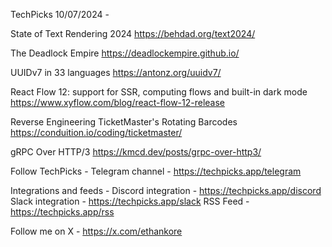 TechPicks 10/07/2024 -

State of Text Rendering 2024
https://behdad.org/text2024/

The Deadlock Empire
https://deadlockempire.github.io/

UUIDv7 in 33 languages
https://antonz.org/uuidv7/

React Flow 12: support for SSR, computing flows and built-in dark mode
https://www.xyflow.com/blog/react-flow-12-release

Reverse Engineering TicketMaster's Rotating Barcodes
https://conduition.io/coding/ticketmaster/

gRPC Over HTTP/3
https://kmcd.dev/posts/grpc-over-http3/

Follow TechPicks -
Telegram channel - https://techpicks.app/telegram

Integrations and feeds -
Discord integration - https://techpicks.app/discord
Slack integration - https://techpicks.app/slack
RSS Feed - https://techpicks.app/rss

Follow me on X - https://x.com/ethankore
